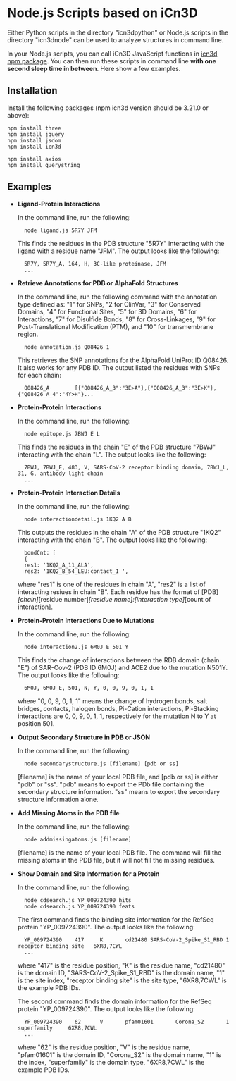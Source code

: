 Node.js Scripts based on iCn3D
==============================

Either Python scripts in the directory "icn3dpython" or Node.js scripts in the directory "icn3dnode" can be used to analyze structures in command line.

In your Node.js scripts, you can call iCn3D JavaScript functions in [icn3d npm package](https://www.npmjs.com/package/icn3d). You can then run these scripts in command line <b>with one second sleep time in between</b>. Here show a few examples. 

Installation
------------

Install the following packages (npm icn3d version should be 3.21.0 or above):

    npm install three
    npm install jquery
    npm install jsdom
    npm install icn3d
    
    npm install axios
    npm install querystring

Examples
--------

* <b>Ligand-Protein Interactions</b>

    In the command line, run the following:

        node ligand.js 5R7Y JFM

    This finds the residues in the PDB structure "5R7Y" interacting with the ligand with a residue name "JFM". The output looks like the following:

        5R7Y, 5R7Y_A, 164, H, 3C-like proteinase, JFM
        ...

* <b>Retrieve Annotations for PDB or AlphaFold Structures</b>

    In the command line, run the following command with the annotation type defined as: "1" for SNPs, "2 for ClinVar, "3" for Conserved Domains, "4" for Functional Sites, "5" for 3D Domains, "6" for Interactions, "7" for Disulfide Bonds, "8" for Cross-Linkages, "9" for Post-Translational Modification (PTM), and "10" for transmembrane region.

        node annotation.js Q08426 1

    This retrieves the SNP annotations for the AlphaFold UniProt ID Q08426. It also works for any PDB ID. The output listed the residues with SNPs for each chain:

        Q08426_A        [{"Q08426_A_3":"3E>A"},{"Q08426_A_3":"3E>K"},{"Q08426_A_4":"4Y>H"}...

* <b>Protein-Protein Interactions</b>

    In the command line, run the following:

        node epitope.js 7BWJ E L

    This finds the residues in the chain "E" of the PDB structure "7BWJ" interacting with the chain "L". The output looks like the following:

        7BWJ, 7BWJ_E, 483, V, SARS-CoV-2 receptor binding domain, 7BWJ_L, 31, G, antibody light chain
        ...        

* <b>Protein-Protein Interaction Details</b>

    In the command line, run the following:

        node interactiondetail.js 1KQ2 A B

    This outputs the residues in the chain "A" of the PDB structure "1KQ2" interacting with the chain "B". The output looks like the following:

        bondCnt: [
        {
        res1: '1KQ2_A_11_ALA',
        res2: '1KQ2_B_54_LEU:contact_1 ',     

    where "res1" is one of the residues in chain "A", "res2" is a list of interacting resiues in chain "B". Each residue has the format of [PDB]_[chain]_[residue number]_[residue name]:[interaction type]_[count of interaction].
        
* <b>Protein-Protein Interactions Due to Mutations</b>

    In the command line, run the following:
    
        node interaction2.js 6M0J E 501 Y
    
    This finds the change of interactions between the RDB domain (chain "E") of SAR-Cov-2 (PDB ID 6M0J) and ACE2 due to the mutation N501Y. The output looks like the following:
    
        6M0J, 6M0J_E, 501, N, Y, 0, 0, 9, 0, 1, 1
        
    where "0, 0, 9, 0, 1, 1" means the change of hydrogen bonds, salt bridges, contacts, halogen bonds, Pi-Cation interactions, Pi-Stacking interactions are 0, 0, 9, 0, 1, 1, respectively for the mutation N to Y at position 501.

* <b>Output Secondary Structure in PDB or JSON</b>

    In the command line, run the following:
    
        node secondarystructure.js [filename] [pdb or ss]
    
    [filename] is the name of your local PDB file, and [pdb or ss] is either "pdb" or "ss". "pdb" means to export the PDb file containing the secondary structure information. "ss" means to export the secondary structure information alone. 

* <b>Add Missing Atoms in the PDB file</b>

    In the command line, run the following:
    
        node addmissingatoms.js [filename]
    
    [filename] is the name of your local PDB file. The command will fill the missing atoms in the PDB file, but it will not fill the missing residues.

* <b>Show Domain and Site Information for a Protein</b>

    In the command line, run the following:
    
        node cdsearch.js YP_009724390 hits
        node cdsearch.js YP_009724390 feats
    
    The first command finds the binding site information for the RefSeq protein "YP_009724390". The output looks like the following:
    
        YP_009724390    417     K       cd21480 SARS-CoV-2_Spike_S1_RBD 1       receptor binding site   6XR8,7CWL
        ...
        
    where "417" is the residue position, "K" is the residue name, "cd21480" is the domain ID, "SARS-CoV-2_Spike_S1_RBD" is the domain name, "1" is the site index, "receptor binding site" is the site type, "6XR8,7CWL" is the example PDB IDs.
    
    
    The second command finds the domain information for the RefSeq protein "YP_009724390". The output looks like the following:
    
        YP_009724390    62      V       pfam01601       Corona_S2       1       superfamily     6XR8,7CWL    
        ...
        
    where "62" is the residue position, "V" is the residue name, "pfam01601" is the domain ID, "Corona_S2" is the domain name, "1" is the index, "superfamily" is the domain type, "6XR8,7CWL" is the example PDB IDs.
        